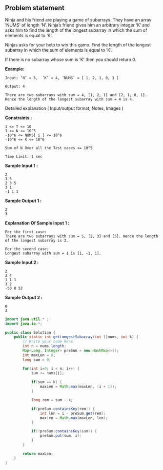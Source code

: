 ## Problem statement

Ninja and his friend are playing a game of subarrays. They have an array ‘NUMS’ of length ‘N’. Ninja’s friend gives him an arbitrary integer ‘K’ and asks him to find the length of the longest subarray in which the sum of elements is equal to ‘K’.

Ninjas asks for your help to win this game. Find the length of the longest subarray in which the sum of elements is equal to ‘K’.

If there is no subarray whose sum is ‘K’ then you should return 0.

**Example:**

```
Input: ‘N’ = 5,  ‘K’ = 4, ‘NUMS’ = [ 1, 2, 1, 0, 1 ]

Output: 4

There are two subarrays with sum = 4, [1, 2, 1] and [2, 1, 0, 1]. Hence the length of the longest subarray with sum = 4 is 4.
```

Detailed explanation ( Input/output format, Notes, Images )

**Constraints :**

```
1 <= T <= 10
1 <= N <= 10^5
-10^6 <= NUMS[ i ] <= 10^6
-10^6 <= K <= 10^6

Sum of N Over all the Test cases <= 10^5

Time Limit: 1 sec
```

**Sample Input 1 :**

```
2
3 5
2 3 5
3 1
-1 1 1
```

**Sample Output 1 :**

```
2
3
```

**Explanation Of Sample Input 1 :**

```
For the first case:
There are two subarrays with sum = 5, [2, 3] and [5]. Hence the length of the longest subarray is 2.

For the second case:
Longest subarray with sum = 1 is [1, -1, 1].
```

**Sample Input 2 :**

```
2
3 4
1 1 1
3 2
-50 0 52
```

**Sample Output 2 :**

```
0 
3
```

```Java
import java.util.* ;
import java.io.*;

public class Solution {
	public static int getLongestSubarray(int []nums, int k) {
		// Write your code here.
		int n = nums.length;
        Map<Long, Integer> preSum = new HashMap<>();
        int maxLen = 0;
        long sum = 0;

        for(int i=0; i < n; i++) {
            sum += nums[i];
            
            if(sum == k) {
                maxLen = Math.max(maxLen, (i + 1));
            }

            long rem = sum - k;

            if(preSum.containsKey(rem)) {
                int len = i - preSum.get(rem);
                maxLen = Math.max(maxLen, len);
            }

            if(!preSum.containsKey(sum)) {
                preSum.put(sum, i);
            }
        }

        return maxLen;
	}
}
```